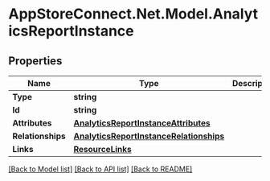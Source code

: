 # AppStoreConnect.Net.Model.AnalyticsReportInstance

## Properties

Name | Type | Description | Notes
------------ | ------------- | ------------- | -------------
**Type** | **string** |  | 
**Id** | **string** |  | 
**Attributes** | [**AnalyticsReportInstanceAttributes**](AnalyticsReportInstanceAttributes.md) |  | [optional] 
**Relationships** | [**AnalyticsReportInstanceRelationships**](AnalyticsReportInstanceRelationships.md) |  | [optional] 
**Links** | [**ResourceLinks**](ResourceLinks.md) |  | [optional] 

[[Back to Model list]](../README.md#documentation-for-models) [[Back to API list]](../README.md#documentation-for-api-endpoints) [[Back to README]](../README.md)

